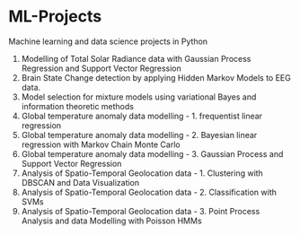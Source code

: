 # ML-Projects
Machine learning and data science projects in Python
1. Modelling of Total Solar Radiance data with Gaussian Process Regression and Support Vector Regression
2. Brain State Change detection by applying Hidden Markov Models to EEG data.
3. Model selection for mixture models using variational Bayes and information theoretic methods
4. Global temperature anomaly data modelling - 1. frequentist linear regression
5. Global temperature anomaly data modelling - 2. Bayesian linear regression with Markov Chain Monte Carlo
6. Global temperature anomaly data modelling - 3. Gaussian Process and Support Vector Regression
7. Analysis of Spatio-Temporal Geolocation data - 1. Clustering with DBSCAN and Data Visualization
8. Analysis of Spatio-Temporal Geolocation data - 2. Classification with SVMs
9. Analysis of Spatio-Temporal Geolocation data - 3. Point Process Analysis and data Modelling with Poisson HMMs
